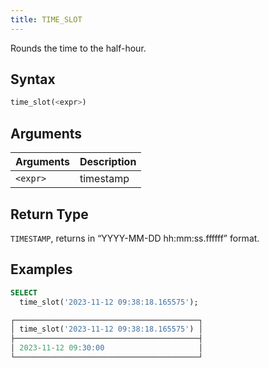 ```yaml
---
title: TIME_SLOT
---
```


Rounds the time to the half-hour.
## Syntax

```sql
time_slot(<expr>)
```

## Arguments

| Arguments   | Description |
| ----------- | ----------- |
| `<expr>`    | timestamp   |

## Return Type

`TIMESTAMP`, returns in “YYYY-MM-DD hh:mm:ss.ffffff” format.

## Examples

```sql
SELECT
  time_slot('2023-11-12 09:38:18.165575');

┌─────────────────────────────────────────┐
│ time_slot('2023-11-12 09:38:18.165575') │
├─────────────────────────────────────────┤
│ 2023-11-12 09:30:00                     │
└─────────────────────────────────────────┘
```
